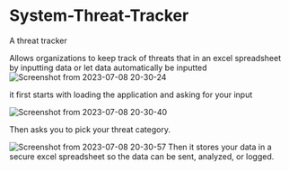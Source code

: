 # System-Threat-Tracker
A threat tracker


Allows organizations to keep track of threats that in an excel spreadsheet
by inputting data or let data automatically be inputted
![Screenshot from 2023-07-08 20-30-24](https://github.com/kennethrockson/System-Threat-Tracker/assets/110367362/e62446ec-0327-4b9d-8b67-9a7c96307a8c)


it first starts with loading the application
and asking for your input



![Screenshot from 2023-07-08 20-30-40](https://github.com/kennethrockson/System-Threat-Tracker/assets/110367362/548da079-ddab-4298-9ceb-40b6b8a15107)


Then asks you to pick your threat category.


![Screenshot from 2023-07-08 20-30-57](https://github.com/kennethrockson/System-Threat-Tracker/assets/110367362/30a092bf-3c02-43d5-8d5f-d9d85d0af446)
Then it stores your data in a secure excel spreadsheet so the data can be sent, analyzed, or logged.
